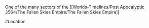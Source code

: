 One of the many sectors of the [[Worlds-Timelines/Post Apocalyptic 3564/The Fallen Skies Empire/The Fallen Skies Empire]]

#Location 